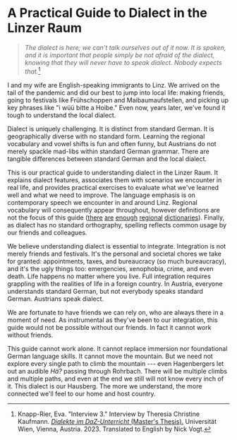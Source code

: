 # A Practical Guide to Dialect in the Linzer Raum

> _The dialect is here; we can't talk ourselves out of it now. It is spoken, and it is important that people simply be not afraid of the dialect, knowing that they will never have to speak dialect. Nobody expects that._[^interview]

[^interview]:
    Knapp-Rier, Eva. "Interview 3." Interview by Theresia Christine Kaufmann. [_Dialekte im DaZ-Unterricht_ (Master's Thesis).](https://phaidra.univie.ac.at/detail/o:1890042.pdf) Universität Wien, Vienna, Austria. 2023. Translated to English by Nick Vogt.

<!-- Personal Connection: Share your personal connection to the topic or your journey in writing the book. This helps establish your authority and passion for the subject matter. -->

I and my wife are English-speaking immigrants to Linz. We arrived on the tail of the pandemic and did our best to jump into local life: making friends, going to festivals like Frühschoppen and Maibaumaufstellen, and picking up key phrases like "i wüü bitte a Hoibe." Even now, years later, we've found it tough to understand the local dialect.

<!-- Purpose of the Book: Clearly articulate why you wrote the book and what you hope to achieve with it. Explain the problem it aims to solve or the insights it aims to provide. -->

Dialect is uniquely challenging. It is distinct from standard German. It is geographically diverse with no standard form. Learning the regional vocabulary and vowel shifts is fun and often funny, but Austrians do not merely spackle mad-libs within standard German grammar. There are tangible differences between standard German and the local dialect.

<!-- Overview of Content: Provide a concise overview of the main sections or chapters of the book. Highlight key themes, concepts, or stories that readers can look forward to exploring. -->

This is our practical guide to understanding dialect in the Linzer Raum. It explains dialect features, associates them with scenarios we encounter in real life, and provides practical exercises to evaluate what we've learned well and what we need to improve. The language emphasis is on contemporary speech we encounter in and around Linz. Regional vocabulary will consequently appear throughout, however definitions are not the focus of this guide ([there][wb1] [are][wb2] [enough][wb3] [regional][wb4] [dictionaries][wb5]). Finally, as dialect has no standard orthography, spelling reflects common usage by our friends and colleagues.

[wb1]: https://www.oewb.at/oebv/oewb/start.xav
[wb2]: https://www.ostarrichi.org/
[wb3]: https://www.bairische-sprache.at/Raamaremarawengboarisch.html
[wb4]: https://www.amazon.com/dp/3991132281
[wb5]: https://www.dict.cc/

<!-- Challenges and Inspirations: Discuss any challenges you faced during the writing process and what inspired you to overcome them. This adds depth to your connection with the reader. -->

We believe understanding dialect is essential to integrate. Integration is not merely friends and festivals. It's the personal and societal chores we take for granted: appointments, taxes, and bureaucracy (so much bureaucracy), and it's the ugly things too: emergencies, xenophobia, crime, and even death. Life happens no matter where you live. Full integration requires grappling with the realities of life in a foreign country. In Austria, everyone understands standard German, but not everybody speaks standard German. Austrians speak dialect.

<!-- Gratitude: Acknowledge and express gratitude to anyone who supported or influenced you in the creation of the book. This could include mentors, family, friends, or colleagues. -->

We are fortunate to have friends we can rely on, who are always there in a moment of need. As instrumental as they've been to our integration, this guide would not be possible without our friends. In fact it cannot work without friends.

<!-- Encouragement: Offer words of encouragement to the reader. Explain how the book can benefit them and inspire them to dive into the content with enthusiasm. -->

This guide cannot work alone. It cannot replace immersion nor foundational German language skills. It cannot move the mountain. But we need not explore every single path to climb the mountain --- even Hagenbergers let out an audible _Hä?_ passing through Rohrbach. There will be multiple climbs and multiple paths, and even at the end we still will not know every inch of it. This dialect is our Hausberg. The more we understand, the more connected we'll feel to our home and host country.
